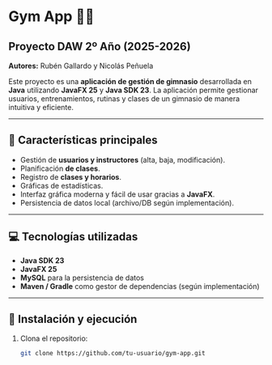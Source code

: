 # Gym App 🏋️‍♂️

## Proyecto DAW 2º Año (2025-2026)
**Autores:** Rubén Gallardo y Nicolás Peñuela 

Este proyecto es una **aplicación de gestión de gimnasio** desarrollada en **Java** utilizando **JavaFX 25** y **Java SDK 23**. La aplicación permite gestionar usuarios, entrenamientos, rutinas y clases de un gimnasio de manera intuitiva y eficiente.

---

## 📌 Características principales

- Gestión de **usuarios y instructores** (alta, baja, modificación).
- Planificación **de clases**.
- Registro de **clases y horarios**.
- Gráficas de estadísticas.
- Interfaz gráfica moderna y fácil de usar gracias a **JavaFX**.
- Persistencia de datos local (archivo/DB según implementación).

---

## 💻 Tecnologías utilizadas

- **Java SDK 23**
- **JavaFX 25**
- **MySQL** para la persistencia de datos
- **Maven / Gradle** como gestor de dependencias (según implementación)

---

## 🚀 Instalación y ejecución

1. Clona el repositorio:
   ```bash
   git clone https://github.com/tu-usuario/gym-app.git
